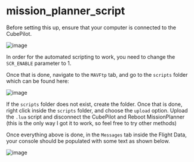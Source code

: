 # mission_planner_script

Before setting this up, ensure that your computer is connected to the CubePilot.

![image](https://user-images.githubusercontent.com/122445348/228844160-7ee86291-86cd-4d07-b820-5237d09db599.png)

In order for the automated scripting to work, you need to change the `SCR_ENABLE` parameter to 1.

Once that is done, navigate to the `MAVFtp` tab, and go to the `scripts` folder which can be found here:

![image](https://user-images.githubusercontent.com/122445348/228844669-2890e3bc-a176-4b75-accc-9decbfb5b9c4.png)

If the `scripts` folder does not exist, create the folder. Once that is done, right click inside the `scripts` folder, and choose the `upload` option. Upload the `.lua` script and disconnect the CubePilot and Reboot MissionPlanner (this is the only way I got it to work, so feel free to try other methods)

Once everything above is done, in the `Messages` tab inside the Flight Data, your console should be populated with some text as shown below.

![image](https://user-images.githubusercontent.com/122445348/228845664-252c7d1c-e2a6-4c27-b8b1-bb311fb977f3.png)


